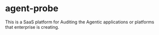 # agent-probe
This is a SaaS platform for Auditing the Agentic applications or platforms that enterprise is creating.

